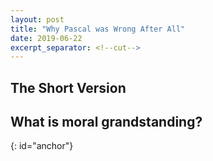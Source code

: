 ```yaml
---
layout: post
title: "Why Pascal was Wrong After All"
date: 2019-06-22
excerpt_separator: <!--cut-->
---
```


## The Short Version


<!--cut-->
## What is moral grandstanding?
{: id="anchor"}
